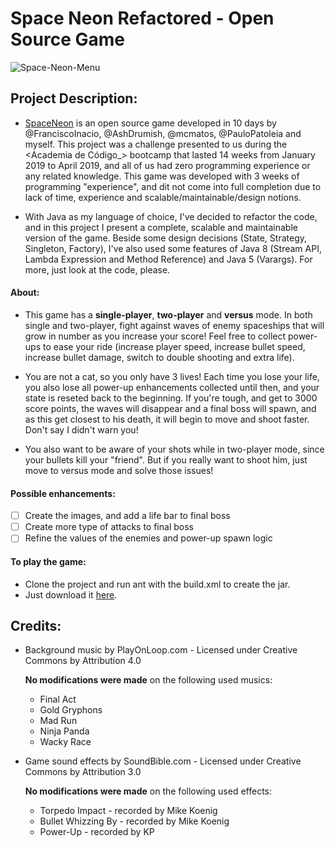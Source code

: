 # **Space Neon Refactored** - Open Source Game

![Space-Neon-Menu](https://i.imgur.com/gWsiMS3.png)

## **Project Description**:

- [SpaceNeon](https://github.com/DavidPVaz/SpaceNeon) is an open source game developed in 10 days by @FranciscoInacio, 
@AshDrumish, @mcmatos, @PauloPatoleia and myself. This project was a challenge presented to us during the <Academia de Código_>
bootcamp that lasted 14 weeks from January 2019 to April 2019, and all of us had zero programming experience or any related 
knowledge. This game was developed with 3 weeks of programming "experience", and dit not come into full completion due to lack
of time, experience and scalable/maintainable/design notions.

- With Java as my language of choice, I've decided to refactor the code, and in this project I present a complete, 
scalable and maintainable version of the game. Beside some design decisions (State, Strategy, Singleton, Factory), I've also
used some features of Java 8 (Stream API, Lambda Expression and Method Reference) and Java 5 (Varargs). For more, just look at 
the code, please.

#### **About**:

- This game has a **single-player**, **two-player** and **versus** mode. In both single and two-player, fight against waves of 
enemy spaceships that will grow in number as you increase your score! Feel free to collect power-ups to ease your ride 
(increase player speed, increase bullet speed, increase bullet damage, switch to double shooting and extra life). 

- You are not a cat, so you only have 3 lives! Each time you lose your life, you also lose all power-up enhancements collected 
until then, and your state is reseted back to the beginning. If you're tough, and get to 3000 score points, the waves will 
disappear and a final boss will spawn, and as this get closest to his death, it will begin to move and shoot faster. Don't say
I didn't warn you! 

- You also want to be aware of your shots while in two-player mode, since your bullets kill your "friend". But if you really want
to shoot him, just move to versus mode and solve those issues!

#### **Possible enhancements**:

- [ ] Create the images, and add a life bar to final boss
- [ ] Create more type of attacks to final boss
- [ ] Refine the values of the enemies and power-up spawn logic

#### **To play the game**:
- Clone the project and run ant with the build.xml to create the jar.
- Just download it [here](https://drive.google.com/open?id=1UgTA54ZEfFO5BHxKHRGcXLvqi-oIu2Kw).

## **Credits**:

- Background music by PlayOnLoop.com - Licensed under Creative Commons by Attribution 4.0
  
  **No modifications were made** on the following used musics:
  - Final Act
  - Gold Gryphons
  - Mad Run
  - Ninja Panda
  - Wacky Race
  
- Game sound effects by SoundBible.com - Licensed under Creative Commons by Attribution 3.0

  **No modifications were made** on the following used effects:
  - Torpedo Impact - recorded by Mike Koenig
  - Bullet Whizzing By - recorded by Mike Koenig
  - Power-Up - recorded by KP
